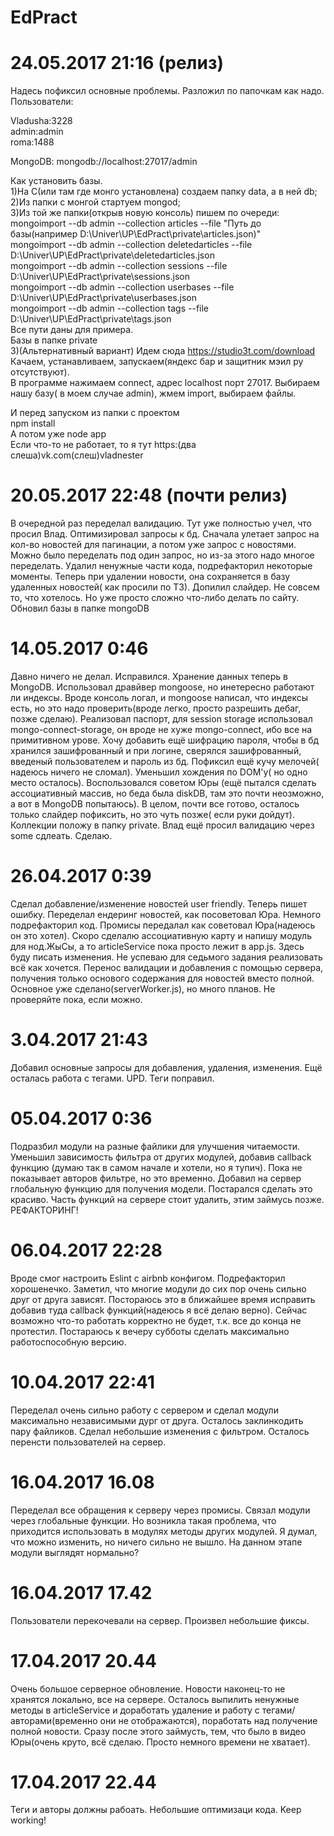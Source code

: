 # EdPract

# 24.05.2017 21:16 (релиз)

Надесь пофиксил основные проблемы. Разложил по папочкам как надо. Пользователи:

Vladusha:3228  
admin:admin  
roma:1488  

MongoDB: mongodb://localhost:27017/admin  

Как установить базы.  
1)На C(или там где монго установлена) создаем папку data, а в ней db;  
2)Из папки с монгой стартуем mongod;  
3)Из той же папки(открыв новую консоль) пишем по очереди:  
mongoimport --db admin --collection articles --file "Путь до базы(например D:\Univer\UP\EdPract\private\articles.json)"  
mongoimport --db admin --collection deletedarticles --file D:\Univer\UP\EdPract\private\deletedarticles.json  
mongoimport --db admin --collection sessions --file D:\Univer\UP\EdPract\private\sessions.json  
mongoimport --db admin --collection userbases --file D:\Univer\UP\EdPract\private\userbases.json  
mongoimport --db admin --collection tags --file D:\Univer\UP\EdPract\private\tags.json  
Все пути даны для примера.  
Базы в папке private  
3)(Альтернативный вариант)
Идем сюда https://studio3t.com/download  
Качаем, устанавливаем, запускаем(яндекс бар и защитник мэил ру отсутствуют).  
В программе нажимаем connect, адрес localhost порт 27017. Выбираем нашу базу( в моем случае admin), жмем import, выбираем файлы.  

И перед запуском из папки с проектом  
npm install  
А потом уже node app  
Если что-то не работает, то я тут https:(два слеша)vk.com(слеш)vladnester

# 20.05.2017 22:48 (почти релиз)

В очередной раз переделал валидацию. Тут уже полностью учел, что просил Влад. Оптимизировал запросы к бд. Сначала улетает запрос на кол-во новостей для пагинации, а потом уже запрос с новостями. Можно было переделать под один запрос, но из-за этого надо многое переделать. Удалил ненужные части кода, подрефакторил некоторые моменты. Теперь при удалении новости, она сохраняется в базу удаленных новостей( как просили по ТЗ). Допилил слайдер. Не совсем то, что хотелось. Но уже просто сложно что-либо делать по сайту. Обновил базы в папке mongoDB

# 14.05.2017 0:46

Давно ничего не делал. Исправился. Хранение данных теперь в MongoDB. Использовал дравйвер mongoose, но инетересно работают ли индексы. Вроде консоль логал, и mongoose написал, что индексы есть, но это надо проверить(вроде легко, просто разрешить дебаг, позже сделаю). Реализовал паспорт, для session storage использовал mongo-connect-storage, он вроде не хуже mongo-connect, ибо все на примитивном урове. Хочу добавить ещё шифрацию пароля, чтобы в бд хранился зашифрованный и при логине, сверялся зашифрованный, введеный пользователем и пароль из бд. Пофиксил ещё кучу мелочей( надеюсь ничего не сломал). Уменьшил хождения по DOM'у( но одно место осталось). Воспользовался советом Юры (ещё пытался сделать ассоциативный массив, но беда была diskDB, там это почти неозможно, а вот в MongoDB попытаюсь). В целом, почти все готово, осталось только слайдер пофиксить, но это чуть позже( если руки дойдут). Коллекции положу в папку private. Влад ещё просил валидацию через some сдлеать. Сделаю.


# 26.04.2017 0:39
Сделал добавление/изменение новостей user friendly. Теперь пишет ошибку. Переделал ендеринг новостей, как посоветовал Юра.
Немного подрефакторил код. Промисы передалал как советовал Юра(надеюсь он это хотел). Скоро сделалю ассоциативную карту и напишу модуль для нод.ЖыСы, а то articleService пока просто лежит в app.js.
Здесь буду писать изменения.
Не успеваю для седьмого задания реализовать всё как хочется. Перенос валидации и добавления с помощью сервера, получения только основого
содержания для новостей вместо полной. Основное уже сделано(serverWorker.js), но много планов. Не проверяйте пока, если можно.
# 3.04.2017 21:43
Добавил основные запросы для добавления, удаления, изменения. Ещё осталась работа с тегами. 
UPD. Теги поправил.
# 05.04.2017 0:36
Подразбил модули на разные файлики для улучшения читаемости. Уменьшил зависимость фильтра от других модулей, добавив callback функцию
(думаю так в самом начале и хотели, но я тупич). Пока не показывает авторов фильтре, но это временно.
Добавил на сервер глобальную функцию для получения модели. Постарался сделать это красиво. Часть функций на сервере стоит удалить, этим займусь позже.
РЕФАКТОРИНГ!
# 06.04.2017 22:28
Вроде смог настроить Eslint с airbnb конфигом. Подрефакторил хорошенечко. Заметил, что многие модули до сих пор очень сильно друг от друга зависят. Постораюсь это в ближайшее время исправить добавив туда callback функций(надеюсь я всё делаю верно). Сейчас возможно что-то работать корректно не будет, т.к. все до конца не протестил. Постараюсь к вечеру субботы сделать максимально работоспособную версию.
# 10.04.2017 22:41
Переделал очень сильно работу с сервером и сделал модули максимально независимыми дург от друга. Осталось заклинкодить пару файликов.
Сделал небольшие изменения с фильтром. Осталось перенсти пользователей на сервер.
# 16.04.2017 16.08
Переделал все обращения к серверу через промисы. Связал модули через глобальные функции. Но возникла такая проблема, что приходится использовать
в модулях методы других модулей. Я думал, что можно изменить, но ничего сильно не вышло. На данном этапе модули выглядят нормально?
# 16.04.2017 17.42
Пользователи перекочевали на сервер. Произвел небольшие фиксы.
# 17.04.2017 20.44
Очень большое серверное обновление. Новости наконец-то не хранятся локально, все на сервере. Осталось выпилить ненужные методы в
articleService и доработать удаление и работу с тегами/авторами(временно они не отображаются), поработать над получение полной новости. Сразу после этого займусть, тем, что было в 
видео Юры(очень круто, всё сделаю. Просто немного времени не хватает). 
# 17.04.2017 22.44
Теги и авторы должны рабоать. Небольшие оптимизаци кода. Keep working!
